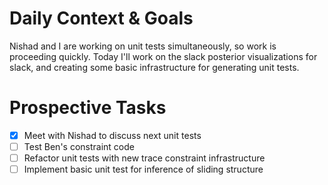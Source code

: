 # Daily Context & Goals

Nishad and I are working on unit tests simultaneously, so work is proceeding
quickly. Today I'll work on the slack posterior visualizations for slack, and
creating some basic infrastructure for generating unit tests.


# Prospective Tasks

* [X] Meet with Nishad to discuss next unit tests
* [ ] Test Ben's constraint code
* [ ] Refactor unit tests with new trace constraint infrastructure
* [ ] Implement basic unit test for inference of sliding structure
